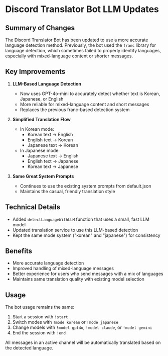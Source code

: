 # Discord Translator Bot LLM Updates

## Summary of Changes

The Discord Translator Bot has been updated to use a more accurate language detection method. Previously, the bot used the `franc` library for language detection, which sometimes failed to properly identify languages, especially with mixed-language content or shorter messages.

## Key Improvements

1. **LLM-Based Language Detection**
   - Now uses GPT-4o-mini to accurately detect whether text is Korean, Japanese, or English
   - More reliable for mixed-language content and short messages
   - Replaces the previous franc-based detection system

2. **Simplified Translation Flow**
   - In Korean mode:
     * Korean text → English
     * English text → Korean
     * Japanese text → Korean
   - In Japanese mode:
     * Japanese text → English  
     * English text → Japanese
     * Korean text → Japanese

3. **Same Great System Prompts**
   - Continues to use the existing system prompts from default.json
   - Maintains the casual, friendly translation style

## Technical Details

- Added `detectLanguageWithLLM` function that uses a small, fast LLM model
- Updated translation service to use this LLM-based detection
- Kept the same mode system ("korean" and "japanese") for consistency

## Benefits

- More accurate language detection
- Improved handling of mixed-language messages
- Better experience for users who send messages with a mix of languages
- Maintains same translation quality with existing model selection

## Usage

The bot usage remains the same:

1. Start a session with `!start`
2. Switch modes with `!mode korean` or `!mode japanese`
3. Change models with `!model gpt4o`, `!model claude`, or `!model gemini` 
4. End the session with `!end`

All messages in an active channel will be automatically translated based on the detected language.
